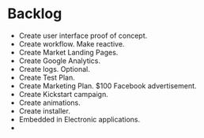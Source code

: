 # Backlog

- Create user interface proof of concept.
- Create workflow. Make reactive.
- Create Market Landing Pages.
- Create Google Analytics.
- Create logs. Optional.
- Create Test Plan.
- Create Marketing Plan. $100 Facebook advertisement. 
- Create Kickstart campaign.
- Create animations.
- Create installer.
- Embedded in Electronic applications.
- 

